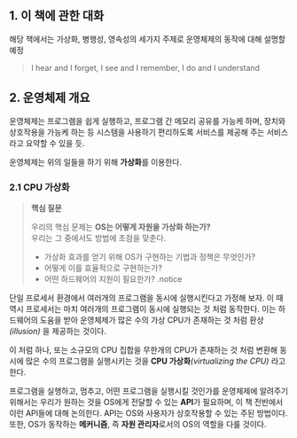 ## 1. 이 책에 관한 대화

해당 책에서는 가상화, 병행성, 영속성의 세가지 주제로 운영체제의 동작에 대해 설명할 예정

> I hear and I forget, I see and I remember, I do and I understand

## 2. 운영체제 개요

운영체제는 프로그램을 쉽게 실행하고, 프로그램 간 메모리 공유를 가능케 하며, 장치와 상호작용을 가능케 하는 등 시스템을 사용하기 편리하도록 서비스를 제공해 주는 서비스라고 요약할 수 있을 듯.

운영체제는 위의 일들을 하기 위해 **가상화**를 이용한다.

### 2.1 CPU 가상화

> **핵심 질문**
>
> 우리의 핵심 문제는 **OS는 어떻게 자원을 가상화 하는가?** <br>
>우리는 그 중에서도 방법에 초점을 맞춘다. 
>-  가상화 효과를 얻기 위해 OS가 구현하는 기법과 정책은 무엇인가?
>- 어떻게 이를 효율적으로 구현하는가?
>- 어떤 하드웨어의 지원이 필요한가?
.notice

단일 프로세서 환경에서 여러개의 프로그램을 동시에 실행시킨다고 가정해 보자. 이 때 역시 프로세서는 마치 여러개의 프로그램이 동시에 실행되는 것 처럼 동작한다. 이는 하드웨어의 도움을 받아 운영체제가 많은 수의 가상 CPU가 존재하는 것 처럼 환상 *(illusion)* 을 제공하는 것이다. 

이 처럼 하나, 또는 소규모의 CPU 집합을 무한개의 CPU가 존재하는 것 처럼 변환해 동시에 많은 수의 프로그램을 실행시키는 것을 **CPU 가상화**_(virtualizing the CPU)_ 라고 한다.

프로그램을 실행하고, 멈추고, 어떤 프로그램을 실행시킬 것인가를 운영체제에 알려주기 위해서는 우리가 원하는 것을 OS에게 전달할 수 있는 **API**가 필요하며, 이 책 전반에서 이런 API들에 대해 논의한다. API는 OS와 사용자가 상호작용할 수 있는 주된 방법이다.
또한, OS가 동작하는 **메커니즘**, 즉 **자원 관리자**로서의 OS의 역할을 다룰 것이다.
